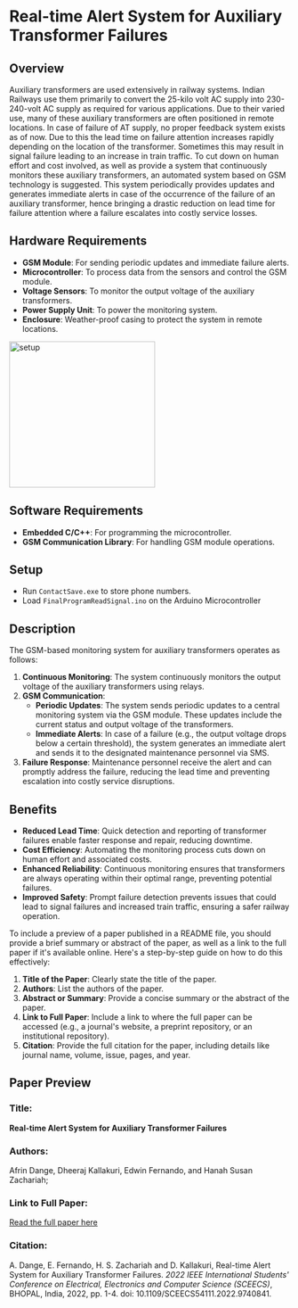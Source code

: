 # Real-time Alert System for Auxiliary Transformer Failures

## Overview

Auxiliary transformers are used extensively in railway systems. Indian Railways use them primarily to convert the 25-kilo volt AC supply into 230-240-volt AC supply as required for various applications. Due to their varied use, many of these auxiliary transformers are often positioned in remote locations. In case of failure of AT supply, no proper feedback system exists as of now. Due to this the lead time on failure attention increases rapidly depending on the location of the transformer. Sometimes this may result in signal failure leading to an increase in train traffic. To cut down on human effort and cost involved, as well as provide a system that continuously monitors these auxiliary transformers, an automated system based on GSM technology is suggested. This system periodically provides updates and generates immediate alerts in case of the occurrence of the failure of an auxiliary transformer, hence bringing a drastic reduction on lead time for failure attention where a failure escalates into costly service losses.

## Hardware Requirements

- **GSM Module**: For sending periodic updates and immediate failure alerts.
- **Microcontroller**: To process data from the sensors and control the GSM module.
- **Voltage Sensors**: To monitor the output voltage of the auxiliary transformers.
- **Power Supply Unit**: To power the monitoring system.
- **Enclosure**: Weather-proof casing to protect the system in remote locations.

<img width="262" alt="setup" src="https://github.com/dheerajkallakuri/Real-time-Alert-System-for-Auxiliary-Transformer-Failures/assets/23552796/aa31f915-6369-4853-9c9e-4d4665a7a33d">


## Software Requirements

- **Embedded C/C++**: For programming the microcontroller.
- **GSM Communication Library**: For handling GSM module operations.

## Setup
-  Run `ContactSave.exe` to store phone numbers.
-  Load `FinalProgramReadSignal.ino` on the Arduino Microcontroller 

## Description

The GSM-based monitoring system for auxiliary transformers operates as follows:

1. **Continuous Monitoring**: The system continuously monitors the output voltage of the auxiliary transformers using relays.
2. **GSM Communication**:
    - **Periodic Updates**: The system sends periodic updates to a central monitoring system via the GSM module. These updates include the current status and output voltage of the transformers.
    - **Immediate Alerts**: In case of a failure (e.g., the output voltage drops below a certain threshold), the system generates an immediate alert and sends it to the designated maintenance personnel via SMS.
3. **Failure Response**: Maintenance personnel receive the alert and can promptly address the failure, reducing the lead time and preventing escalation into costly service disruptions.

## Benefits

- **Reduced Lead Time**: Quick detection and reporting of transformer failures enable faster response and repair, reducing downtime.
- **Cost Efficiency**: Automating the monitoring process cuts down on human effort and associated costs.
- **Enhanced Reliability**: Continuous monitoring ensures that transformers are always operating within their optimal range, preventing potential failures.
- **Improved Safety**: Prompt failure detection prevents issues that could lead to signal failures and increased train traffic, ensuring a safer railway operation.

To include a preview of a paper published in a README file, you should provide a brief summary or abstract of the paper, as well as a link to the full paper if it's available online. Here's a step-by-step guide on how to do this effectively:

1. **Title of the Paper**: Clearly state the title of the paper.
2. **Authors**: List the authors of the paper.
3. **Abstract or Summary**: Provide a concise summary or the abstract of the paper.
4. **Link to Full Paper**: Include a link to where the full paper can be accessed (e.g., a journal's website, a preprint repository, or an institutional repository).
5. **Citation**: Provide the full citation for the paper, including details like journal name, volume, issue, pages, and year.

## Paper Preview

### Title: 
**Real-time Alert System for Auxiliary Transformer Failures**

### Authors:
Afrin Dange, Dheeraj Kallakuri, Edwin Fernando, and Hanah Susan Zachariah; 

### Link to Full Paper:
[Read the full paper here](https://ieeexplore.ieee.org/document/9740841)

### Citation:
A. Dange, E. Fernando, H. S. Zachariah and D. Kallakuri, Real-time Alert System for Auxiliary Transformer Failures. *2022 IEEE International Students' Conference on Electrical, Electronics and Computer Science (SCEECS)*, BHOPAL, India, 2022, pp. 1-4. doi: 10.1109/SCEECS54111.2022.9740841. 
